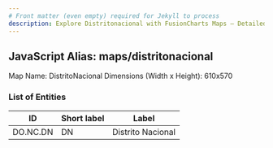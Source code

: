 ```yaml
---
# Front matter (even empty) required for Jekyll to process
description: Explore Distritonacional with FusionCharts Maps – Detailed features for seamless integration. Try now & enhance your data visualization today! 
---
```


## JavaScript Alias: maps/distritonacional

Map Name: DistritoNacional
Dimensions (Width x Height): 610x570





### List of Entities

ID | Short label | Label
---|---|---|
DO.NC.DN|DN|Distrito Nacional